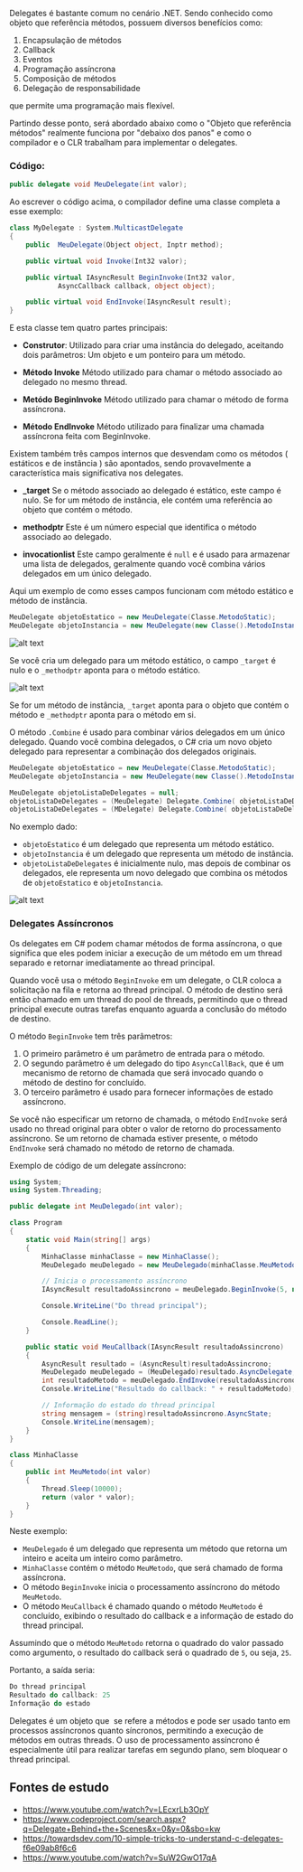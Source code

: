 Delegates é bastante comum no cenário .NET. Sendo conhecido como objeto que referência métodos, possuem diversos benefícios como:

1. Encapsulação de métodos
2. Callback
3. Eventos
4. Programação assíncrona
5. Composição de métodos
6. Delegação de responsabilidade

que permite uma programação mais flexível.

Partindo desse ponto, será abordado abaixo como o "Objeto que referência métodos" realmente funciona por "debaixo dos panos" e como o compilador e o CLR trabalham para implementar o delegates.

### Código:

```csharp
public delegate void MeuDelegate(int valor);
```

Ao escrever o código acima, o compilador define uma classe completa a esse exemplo:

```csharp
class MyDelegate : System.MulticastDelegate
{
    public  MeuDelegate(Object object, Inptr method);

    public virtual void Invoke(Int32 valor);

    public virtual IAsyncResult BeginInvoke(Int32 valor, 
			AsyncCallback callback, object object);

    public virtual void EndInvoke(IAsyncResult result);
}
```

E esta classe tem quatro partes principais:

- **Construtor**:
	Utilizado para criar uma instância do delegado, aceitando dois parâmetros: Um objeto e um ponteiro para um método.
	
 - **Método Invoke**
	 Método utilizado para chamar o método associado ao delegado no mesmo thread.

- **Metódo BeginInvoke**
	Método utilizado para chamar o método de forma assíncrona.

- **Método EndInvoke**
	Método utilizado para finalizar uma chamada assíncrona feita com BeginInvoke.

Existem também três campos internos que desvendam como os métodos ( estáticos e de instância ) são apontados, sendo provavelmente a característica mais significativa nos delegates.

- **_target**
	Se o método associado ao delegado é estático, este campo é nulo. Se for um método de instância, ele contém uma referência ao objeto que contém o método.

- **methodptr**
	Este é um número especial que identifica o método associado ao delegado.

- **invocationlist**
	Este campo geralmente é `null` e é usado para armazenar uma lista de delegados, geralmente quando você combina vários delegados em um único delegado.

Aqui um exemplo de como esses campos funcionam com método estático e método de instância.

```csharp
MeuDelegate objetoEstatico = new MeuDelegate(Classe.MetodoStatic);
MeuDelegate objetoInstancia = new MeuDelegate(new Classe().MetodoInstancia);
```

![alt text](Files/ObjEstatico.png)

Se você cria um delegado para um método estático, o campo `_target` é nulo e o `_methodptr` aponta para o método estático.

![alt text](Files/ObjInstancia.png)

Se for um método de instância, `_target` aponta para o objeto que contém o método e `_methodptr` aponta para o método em si.

O método `.Combine` é usado para combinar vários delegados em um único delegado. Quando você combina delegados, o C# cria um novo objeto delegado para representar a combinação dos delegados originais. 

```csharp
MeuDelegate objetoEstatico = new MeuDelegate(Classe.MetodoStatic);
MeuDelegate objetoInstancia = new MeuDelegate(new Classe().MetodoInstancia);

MeuDelegate objetoListaDeDelegates = null;
objetoListaDeDelegates = (MeuDelegate) Delegate.Combine( objetoListaDeDelegates, objetoEstatico);
objetoListaDeDelegates = (MDelegate) Delegate.Combine( objetoListaDeDelegates, objetoInstancia);
```

No exemplo dado:

- `objetoEstatico` é um delegado que representa um método estático.
- `objetoInstancia` é um delegado que representa um método de instância.
- `objetoListaDeDelegates` é inicialmente nulo, mas depois de combinar os delegados, ele representa um novo delegado que combina os métodos de `objetoEstatico` e `objetoInstancia`.

![alt text](<Files/Metodo Combine.png>)

### Delegates Assíncronos

Os delegates em C# podem chamar métodos de forma assíncrona, o que significa que eles podem iniciar a execução de um método em um thread separado e retornar imediatamente ao thread principal.

Quando você usa o método `BeginInvoke` em um delegate, o CLR coloca a solicitação na fila e retorna ao thread principal. O método de destino será então chamado em um thread do pool de threads, permitindo que o thread principal execute outras tarefas enquanto aguarda a conclusão do método de destino.

O método `BeginInvoke` tem três parâmetros:

1. O primeiro parâmetro é um parâmetro de entrada para o método.
2. O segundo parâmetro é um delegado do tipo `AsyncCallBack`, que é um mecanismo de retorno de chamada que será invocado quando o método de destino for concluído.
3. O terceiro parâmetro é usado para fornecer informações de estado assíncrono.

Se você não especificar um retorno de chamada, o método `EndInvoke` será usado no thread original para obter o valor de retorno do processamento assíncrono. Se um retorno de chamada estiver presente, o método `EndInvoke` será chamado no método de retorno de chamada.

Exemplo de código de um delegate assíncrono:

```csharp
using System;
using System.Threading;

public delegate int MeuDelegado(int valor);

class Program
{
    static void Main(string[] args)
    {
        MinhaClasse minhaClasse = new MinhaClasse();
        MeuDelegado meuDelegado = new MeuDelegado(minhaClasse.MeuMetodo);

        // Inicia o processamento assíncrono
        IAsyncResult resultadoAssincrono = meuDelegado.BeginInvoke(5, new AsyncCallback(MeuCallback), "Informação do estado");

        Console.WriteLine("Do thread principal");

        Console.ReadLine();
    }

    public static void MeuCallback(IAsyncResult resultadoAssincrono)
    {
        AsyncResult resultado = (AsyncResult)resultadoAssincrono;
        MeuDelegado meuDelegado = (MeuDelegado)resultado.AsyncDelegate;
        int resultadoMetodo = meuDelegado.EndInvoke(resultadoAssincrono);
        Console.WriteLine("Resultado do callback: " + resultadoMetodo);

        // Informação do estado do thread principal
        string mensagem = (string)resultadoAssincrono.AsyncState;
        Console.WriteLine(mensagem);
    }
}

class MinhaClasse
{
    public int MeuMetodo(int valor)
    {
        Thread.Sleep(10000);
        return (valor * valor);
    }
}

```

Neste exemplo:

- `MeuDelegado` é um delegado que representa um método que retorna um inteiro e aceita um inteiro como parâmetro.
- `MinhaClasse` contém o método `MeuMetodo`, que será chamado de forma assíncrona.
- O método `BeginInvoke` inicia o processamento assíncrono do método `MeuMetodo`.
- O método `MeuCallback` é chamado quando o método `MeuMetodo` é concluído, exibindo o resultado do callback e a informação de estado do thread principal.

Assumindo que o método `MeuMetodo` retorna o quadrado do valor passado como argumento, o resultado do callback será o quadrado de `5`, ou seja, `25`.

Portanto, a saída seria:

```csharp
Do thread principal
Resultado do callback: 25 
Informação do estado
```

Delegates é um objeto que  se refere a métodos e pode ser usado tanto em processos assíncronos quanto síncronos, permitindo a execução de métodos em outras threads. O uso de processamento assíncrono é especialmente útil para realizar tarefas em segundo plano, sem bloquear o thread principal.

##  Fontes de estudo

-  https://www.youtube.com/watch?v=LEcxrLb3OpY
- https://www.codeproject.com/search.aspx?q=Delegate+Behind+the+Scenes&x=0&y=0&sbo=kw
- https://towardsdev.com/10-simple-tricks-to-understand-c-delegates-f6e09ab8f6c6
- https://www.youtube.com/watch?v=SuW2GwO17qA
